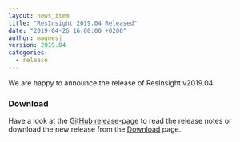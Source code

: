 ```yaml
---
layout: news_item
title: "ResInsight 2019.04 Released"
date: "2019-04-26 16:00:00 +0200"
author: magnesj
version: 2019.04
categories: 
  - release
---
```

We are happy to announce the release of ResInsight v2019.04. 

### Download
Have a look at the [GitHub release-page](https://github.com/OPM/ResInsight/releases) to read the release notes 
or download the new release from the [Download]({{site.baseurl}}/project/download) page.
